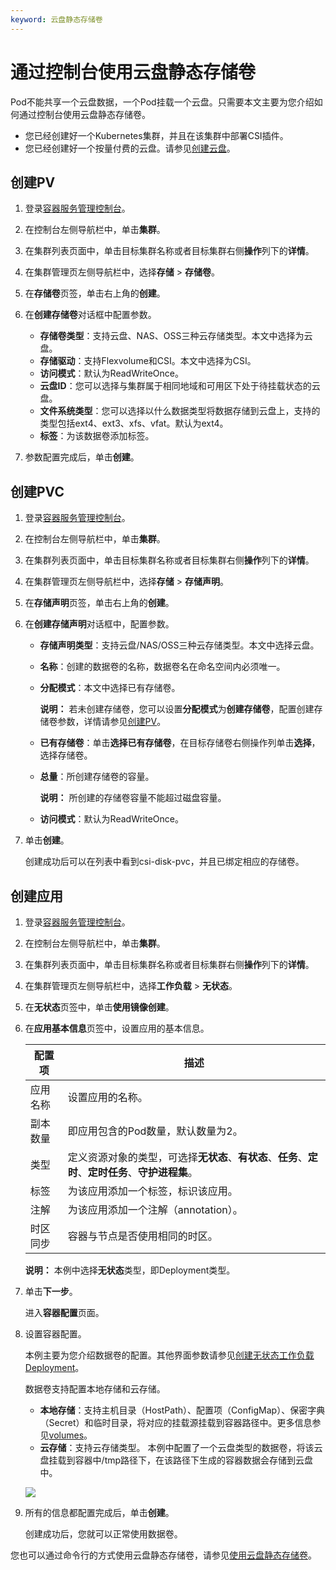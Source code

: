 ```yaml
---
keyword: 云盘静态存储卷
---
```


# 通过控制台使用云盘静态存储卷

Pod不能共享一个云盘数据，一个Pod挂载一个云盘。只需要本文主要为您介绍如何通过控制台使用云盘静态存储卷。

-   您已经创建好一个Kubernetes集群，并且在该集群中部署CSI插件。
-   您已经创建好一个按量付费的云盘。请参见[创建云盘](/cn.zh-CN/块存储/云盘基础操作/创建云盘/创建云盘.md)。

## 创建PV

1.  登录[容器服务管理控制台](https://cs.console.aliyun.com)。

2.  在控制台左侧导航栏中，单击**集群**。

3.  在集群列表页面中，单击目标集群名称或者目标集群右侧**操作**列下的**详情**。

4.  在集群管理页左侧导航栏中，选择**存储** \> **存储卷**。

5.  在**存储卷**页签，单击右上角的**创建**。

6.  在**创建存储卷**对话框中配置参数。

    -   **存储卷类型**：支持云盘、NAS、OSS三种云存储类型。本文中选择为云盘。
    -   **存储驱动**：支持Flexvolume和CSI。本文中选择为CSI。
    -   **访问模式**：默认为ReadWriteOnce。
    -   **云盘ID**：您可以选择与集群属于相同地域和可用区下处于待挂载状态的云盘。
    -   **文件系统类型**：您可以选择以什么数据类型将数据存储到云盘上，支持的类型包括ext4、ext3、xfs、vfat。默认为ext4。
    -   **标签**：为该数据卷添加标签。
7.  参数配置完成后，单击**创建**。


## 创建PVC

1.  登录[容器服务管理控制台](https://cs.console.aliyun.com)。

2.  在控制台左侧导航栏中，单击**集群**。

3.  在集群列表页面中，单击目标集群名称或者目标集群右侧**操作**列下的**详情**。

4.  在集群管理页左侧导航栏中，选择**存储** \> **存储声明**。

5.  在**存储声明**页签，单击右上角的**创建**。

6.  在**创建存储声明**对话框中，配置参数。

    -   **存储声明类型**：支持云盘/NAS/OSS三种云存储类型。本文中选择云盘。
    -   **名称**：创建的数据卷的名称，数据卷名在命名空间内必须唯一。
    -   **分配模式**：本文中选择已有存储卷。

        **说明：** 若未创建存储卷，您可以设置**分配模式**为**创建存储卷**，配置创建存储卷参数，详情请参见[创建PV](#section_8vm_2m6_a6q)。

    -   **已有存储卷**：单击**选择已有存储卷**，在目标存储卷右侧操作列单击**选择**，选择存储卷。
    -   **总量**：所创建存储卷的容量。

        **说明：** 所创建的存储卷容量不能超过磁盘容量。

    -   **访问模式**：默认为ReadWriteOnce。
7.  单击**创建**。

    创建成功后可以在列表中看到csi-disk-pvc，并且已绑定相应的存储卷。


## 创建应用

1.  登录[容器服务管理控制台](https://cs.console.aliyun.com)。

2.  在控制台左侧导航栏中，单击**集群**。

3.  在集群列表页面中，单击目标集群名称或者目标集群右侧**操作**列下的**详情**。

4.  在集群管理页左侧导航栏中，选择**工作负载** \> **无状态**。

5.  在**无状态**页签中，单击**使用镜像创建**。

6.  在**应用基本信息**页签中，设置应用的基本信息。

    |配置项|描述|
    |---|--|
    |应用名称|设置应用的名称。|
    |副本数量|即应用包含的Pod数量，默认数量为2。|
    |类型|定义资源对象的类型，可选择**无状态**、**有状态**、**任务**、**定时**、**定时任务**、**守护进程集**。|
    |标签|为该应用添加一个标签，标识该应用。|
    |注解|为该应用添加一个注解（annotation）。|
    |时区同步|容器与节点是否使用相同的时区。|

    **说明：** 本例中选择**无状态**类型，即Deployment类型。

7.  单击**下一步**。

    进入**容器配置**页面。

8.  设置容器配置。

    本例主要为您介绍数据卷的配置。其他界面参数请参见[创建无状态工作负载Deployment](/cn.zh-CN/Kubernetes集群用户指南/应用/工作负载/创建无状态工作负载Deployment.md)。

    数据卷支持配置本地存储和云存储。

    -   **本地存储**：支持主机目录（HostPath）、配置项（ConfigMap）、保密字典（Secret）和临时目录，将对应的挂载源挂载到容器路径中。更多信息参见[volumes](https://kubernetes.io/docs/concepts/storage/volumes/?spm=0.0.0.0.8VJbrE)。
    -   **云存储**：支持云存储类型。
    本例中配置了一个云盘类型的数据卷，将该云盘挂载到容器中/tmp路径下，在该路径下生成的容器数据会存储到云盘中。

    ![](https://static-aliyun-doc.oss-accelerate.aliyuncs.com/assets/img/zh-CN/2785659951/p68586.png)

9.  所有的信息都配置完成后，单击**创建**。

    创建成功后，您就可以正常使用数据卷。


您也可以通过命令行的方式使用云盘静态存储卷，请参见[使用云盘静态存储卷](/cn.zh-CN/Kubernetes集群用户指南/存储-CSI/云盘存储卷/使用云盘静态存储卷.md)。

